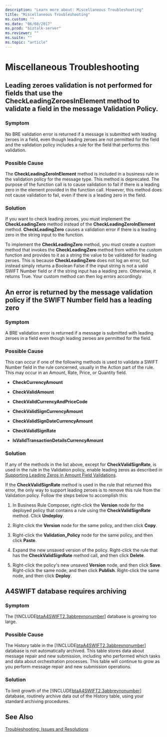 ```yaml
---
description: "Learn more about: Miscellaneous Troubleshooting"
title: "Miscellaneous Troubleshooting"
ms.custom: ""
ms.date: "06/08/2017"
ms.prod: "biztalk-server"
ms.reviewer: ""
ms.suite: ""
ms.topic: "article"
---
```

# Miscellaneous Troubleshooting
## Leading zeroes validation is not performed for fields that use the CheckLeadingZeroesInElement method to validate a field in the message Validation Policy.  
  
### Symptom  
 No BRE validation error is returned if a message is submitted with leading zeroes in a field, even though leading zeroes are not permitted for the field and the validation policy includes a rule for the field that performs this validation.  
  
### Possible Cause  
 The **CheckLeadingZeroInElement** method is included in a business rule in the validation policy for the message type. This method is deprecated. The purpose of the function call is to cause validation to fail if there is a leading zero in the element provided in the function call. However, this method does not cause validation to fail, even if there is a leading zero in the field.  
  
### Solution  
 If you want to check leading zeroes, you must implement the **CheckLeadingZero** method instead of the **CheckLeadingZeroInElement** method. **CheckLeadingZero** causes a validation error if there is a leading zero in the string input to the function.  
  
 To implement the **CheckLeadingZero** method, you must create a custom method that invokes the **CheckLeadingZero** method from within the custom function and provides to it as a string the value to be validated for leading zeroes. This is because **CheckLeadingZero** does not log an error, but instead simply returns a Boolean False if the input string is not a valid SWIFT Number field or if the string input has a leading zero. Otherwise, it returns True. Your custom method can then log errors accordingly.  
  
## An error is returned by the message validation policy if the SWIFT Number field has a leading zero  
  
### Symptom  
 A BRE validation error is returned if a message is submitted with leading zeroes in a field even though leading zeroes are permitted for the field.  
  
### Possible Cause  
 This can occur if one of the following methods is used to validate a SWIFT Number field in the rule concerned, usually in the Action part of the rule. This may occur in an Amount, Rate, Price, or Quantity field.  
  
-   **CheckCurrencyAmount**  
  
-   **CheckValidAmount**  
  
-   **CheckValidCurrencyAndPriceCode**  
  
-   **CheckValidSignCurrencyAmount**  
  
-   **CheckValidSignDateCurrencyAmount**  
  
-   **CheckValidSignRate**  
  
-   **IsValidTransactionDetailsCurrencyAmount**  
  
### Solution  
 If any of the methods in the list above, except for **CheckValidSignRate**, is used in the rule in the Validation policy, enable leading zeros as described in [Supporting Leading Zeros in Amount Field Validations](../../adapters-and-accelerators/accelerator-swift/supporting-leading-zeros-in-amount-field-validations.md).  
  
 If the **CheckValidSignRate** method is used in the rule that returned this error, the only way to support leading zeroes is to remove this rule from the Validation policy. Follow the steps below to accomplish this:  
  
1.  In Business Rule Composer, right-click the **Version** node for the deployed policy that contains a rule using the **CheckValidSignRate** method. Click **Undeploy**.  
  
2.  Right-click the **Version** node for the same policy, and then click **Copy**.  
  
3.  Right-click the **Validation_Policy** node for the same policy, and then click **Paste**.  
  
4.  Expand the new unsaved version of the policy. Right-click the rule that has the **CheckValidSignRate** method call, and then click **Delete**.  
  
5.  Right-click the policy's new unsaved **Version** node, and then click **Save**. Right-click the same node, and then click **Publish**. Right-click the same node, and then click **Deploy**.  
  
## A4SWIFT database requires archiving  
  
### Symptom  
 The [!INCLUDE[btaA4SWIFT2.3abbrevnonumber](../../includes/btaa4swift2-3abbrevnonumber-md.md)] database is growing too large.  
  
### Possible Cause  
 The History table in the [!INCLUDE[btaA4SWIFT2.3abbrevnonumber](../../includes/btaa4swift2-3abbrevnonumber-md.md)] database is not automatically archived. This table stores data about message repair and new submission, including who performed which tasks and data about orchestration processes. This table will continue to grow as you perform message repair and new submission operations.  
  
### Solution  
 To limit growth of the [!INCLUDE[btaA4SWIFT2.3abbrevnonumber](../../includes/btaa4swift2-3abbrevnonumber-md.md)] database, routinely archive data out of the History table, using your standard archiving procedures.  
  
## See Also  
 [Troubleshooting: Issues and Resolutions](../../adapters-and-accelerators/accelerator-swift/troubleshooting-issues-and-resolutions1.md)
